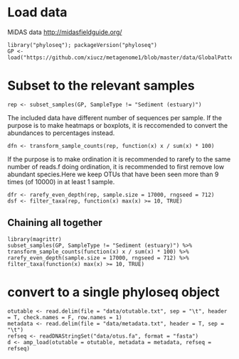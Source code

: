 # Load data
MiDAS data  http://midasfieldguide.org/
```
library("phyloseq"); packageVersion("phyloseq")
GP <- load("https://github.com/xiucz/metagenome1/blob/master/data/GlobalPatterns.RData")
```
# Subset to the relevant samples
```
rep <- subset_samples(GP, SampleType != "Sediment (estuary)")
```

The included data have different number of sequences per sample. If the purpose is to make heatmaps or boxplots, it is reccomended to convert the abundances to percentages instead.
```
dfn <- transform_sample_counts(rep, function(x) x / sum(x) * 100)
```

If the purpose is to make ordination it is recommended to rarefy to the same number of reads.f doing ordination, it is recommended to first remove low abundant species.Here we keep OTUs that have been seen more than 9 times (of 10000) in at least 1 sample.
```
dfr <- rarefy_even_depth(rep, sample.size = 17000, rngseed = 712)
dsf <- filter_taxa(rep, function(x) max(x) >= 10, TRUE)
```

## Chaining all together
```
library(magrittr)
subset_samples(GP, SampleType != "Sediment (estuary)") %>%
transform_sample_counts(function(x) x / sum(x) * 100) %>%
rarefy_even_depth(sample.size = 17000, rngseed = 712) %>%
filter_taxa(function(x) max(x) >= 10, TRUE)
```
# convert to a single phyloseq object
```
otutable <- read.delim(file = "data/otutable.txt", sep = "\t", header = T, check.names = F, row.names = 1)
metadata <- read.delim(file = "data/metadata.txt", header = T, sep = "\t")
refseq <- readDNAStringSet("data/otus.fa", format = "fasta")
d <- amp_load(otutable = otutable, metadata = metadata, refseq = refseq)
```
